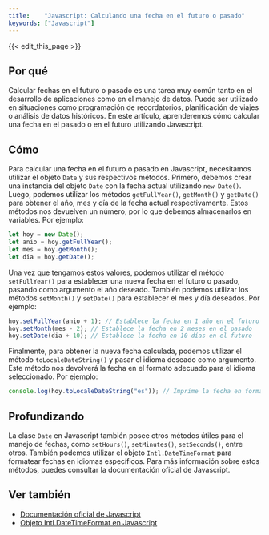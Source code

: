 ```yaml
---
title:    "Javascript: Calculando una fecha en el futuro o pasado"
keywords: ["Javascript"]
---
```


{{< edit_this_page >}}

## Por qué
 
Calcular fechas en el futuro o pasado es una tarea muy común tanto en el desarrollo de aplicaciones como en el manejo de datos. Puede ser utilizado en situaciones como programación de recordatorios, planificación de viajes o análisis de datos históricos. En este artículo, aprenderemos cómo calcular una fecha en el pasado o en el futuro utilizando Javascript.

## Cómo
 
Para calcular una fecha en el futuro o pasado en Javascript, necesitamos utilizar el objeto `Date` y sus respectivos métodos. Primero, debemos crear una instancia del objeto `Date` con la fecha actual utilizando `new Date()`. Luego, podemos utilizar los métodos `getFullYear()`, `getMonth()` y `getDate()` para obtener el año, mes y día de la fecha actual respectivamente. Estos métodos nos devuelven un número, por lo que debemos almacenarlos en variables. Por ejemplo:

````javascript
let hoy = new Date();
let anio = hoy.getFullYear();
let mes = hoy.getMonth();
let dia = hoy.getDate();
````
 
Una vez que tengamos estos valores, podemos utilizar el método `setFullYear()` para establecer una nueva fecha en el futuro o pasado, pasando como argumento el año deseado. También podemos utilizar los métodos `setMonth()` y `setDate()` para establecer el mes y día deseados. Por ejemplo:

````javascript
hoy.setFullYear(anio + 1); // Establece la fecha en 1 año en el futuro
hoy.setMonth(mes - 2); // Establece la fecha en 2 meses en el pasado
hoy.setDate(dia + 10); // Establece la fecha en 10 días en el futuro
````
 
Finalmente, para obtener la nueva fecha calculada, podemos utilizar el método `toLocaleDateString()` y pasar el idioma deseado como argumento. Este método nos devolverá la fecha en el formato adecuado para el idioma seleccionado. Por ejemplo:

````javascript
console.log(hoy.toLocaleDateString("es")); // Imprime la fecha en formato DD/MM/YYYY para el idioma español.
````
 
## Profundizando
 
La clase `Date` en Javascript también posee otros métodos útiles para el manejo de fechas, como `setHours()`, `setMinutes()`, `setSeconds()`, entre otros. También podemos utilizar el objeto `Intl.DateTimeFormat` para formatear fechas en idiomas específicos. Para más información sobre estos métodos, puedes consultar la documentación oficial de Javascript.
 
## Ver también
 
- [Documentación oficial de Javascript](https://developer.mozilla.org/es/docs/Web/JavaScript/Reference/Global_Objects/Date)
- [Objeto Intl.DateTimeFormat en Javascript](https://developer.mozilla.org/es/docs/Web/JavaScript/Reference/Global_Objects/Intl/DateTimeFormat)